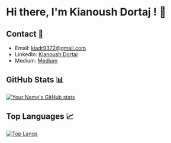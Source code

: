 # Hi there, I'm  Kianoush Dortaj ! 👋

## Contact 📧

- Email: [kiadr9372@gmail.com](mailto:kiadr9372@gmail.com)
- LinkedIn: [Kianoush Dortaj](https://www.linkedin.com/in/kianoush-dortaj-506088238)
- Medium: [Medium](https://medium.com/@kiadr9372)


## GitHub Stats 📊

[![Your Name's GitHub stats](https://github-readme-stats.vercel.app/api?username=Kianoush-Dortaj&show_icons=true&theme=dracula)](https://github.com/Kianoush-Dortaj/github-readme-stats)

## Top Languages 📈

[![Top Langs](https://github-readme-stats.vercel.app/api/top-langs/?username=Kianoush-Dortaj&layout=compact&theme=dracula)](https://github-readme-stats.vercel.app/api/top-langs/?username=Kianoush-Dortaj)
